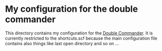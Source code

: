 # My configuration for the double commander

This directory contains my configuration for the [Double Commander](http://doublecmd.sourceforge.net/). It is currently restricted to the shortcuts.scf because the main configuration file contains also things like last open directory and so on …
